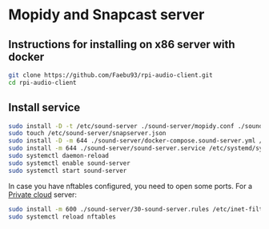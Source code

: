 # Mopidy and Snapcast server

## Instructions for installing on x86 server with docker

```bash
git clone https://github.com/Faebu93/rpi-audio-client.git
cd rpi-audio-client
```

## Install service

```bash
sudo install -D -t /etc/sound-server ./sound-server/mopidy.conf ./sound-server/snapserver.conf
sudo touch /etc/sound-server/snapserver.json
sudo install -D -m 644 ./sound-server/docker-compose.sound-server.yml /opt/sound-server/docker-compose.sound-server.yml
sudo install -m 644 ./sound-server/sound-server.service /etc/systemd/system
sudo systemctl daemon-reload
sudo systemctl enable sound-server
sudo systemctl start sound-server
```

In case you have nftables configured, you need to open some ports. For a [Private cloud](https://github.com/Faebu93/Private-Cloud) server:

```bash
sudo install -m 600 ./sound-server/30-sound-server.rules /etc/inet-filter.rules.d
sudo systemctl reload nftables
```
